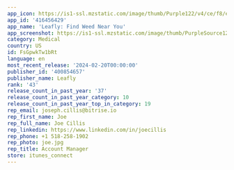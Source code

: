 ```yaml
---
app_icon: https://is1-ssl.mzstatic.com/image/thumb/Purple122/v4/ce/f8/e0/cef8e075-7ba8-c43c-8630-f66b675bb1b6/AppIcon-0-0-1x_U007emarketing-0-7-0-85-220.png/1024x1024bb.png
app_id: '416456429'
app_name: 'Leafly: Find Weed Near You'
app_screenshot: https://is1-ssl.mzstatic.com/image/thumb/PurpleSource126/v4/eb/0b/8f/eb0b8f82-392b-7181-0634-9db36c9d2aa9/2d39fb77-d603-4733-bfc5-19aed73e9c26_iOS-6.5in-1242x2688-screen01B.jpg/1242x2688bb.png
category: Medical
country: US
id: FsGpwkTw1bRt
language: en
most_recent_release: '2024-02-20T00:00:00'
publisher_id: '400854657'
publisher_name: Leafly
rank: '43'
release_count_in_past_year: '37'
release_count_in_past_year_category: 10
release_count_in_past_year_top_in_category: 19
rep_email: joseph.cillis@bitrise.io
rep_first_name: Joe
rep_full_name: Joe Cillis
rep_linkedin: https://www.linkedin.com/in/joecillis
rep_phone: +1 518-258-1902
rep_photo: joe.jpg
rep_title: Account Manager
store: itunes_connect
---
```

